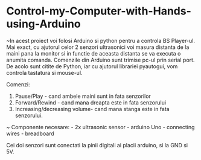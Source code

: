 # Control-my-Computer-with-Hands-using-Arduino
~In acest proiect voi folosi Arduino si python pentru a controla BS Player-ul.
Mai exact, cu ajutorul celor 2 senzori ultrasonici voi masura distanta de la maini pana la monitor si in functie de aceasta distanta se va executa o anumita comanda. Comenzile din Arduino sunt trimise pc-ul prin serial port. De acolo sunt citite de Python, iar cu ajutorul librariei pyautogui, vom controla tastatura si mouse-ul.


Comenzi:
1. Pause/Play - cand ambele maini sunt in fata senzorilor 
2. Forward/Rewind - cand mana dreapta este in fata senzorului
3. Increasing/decreasing volume- cand mana stanga este in fata senzorului.


~ Componente necesare: 
     - 2x ultrasonic sensor
     - arduino Uno
     - connecting wires
     - breadboard
     
Cei doi senzori sunt conectati la pinii digitali ai placii arduino, si la GND si 5V.     







